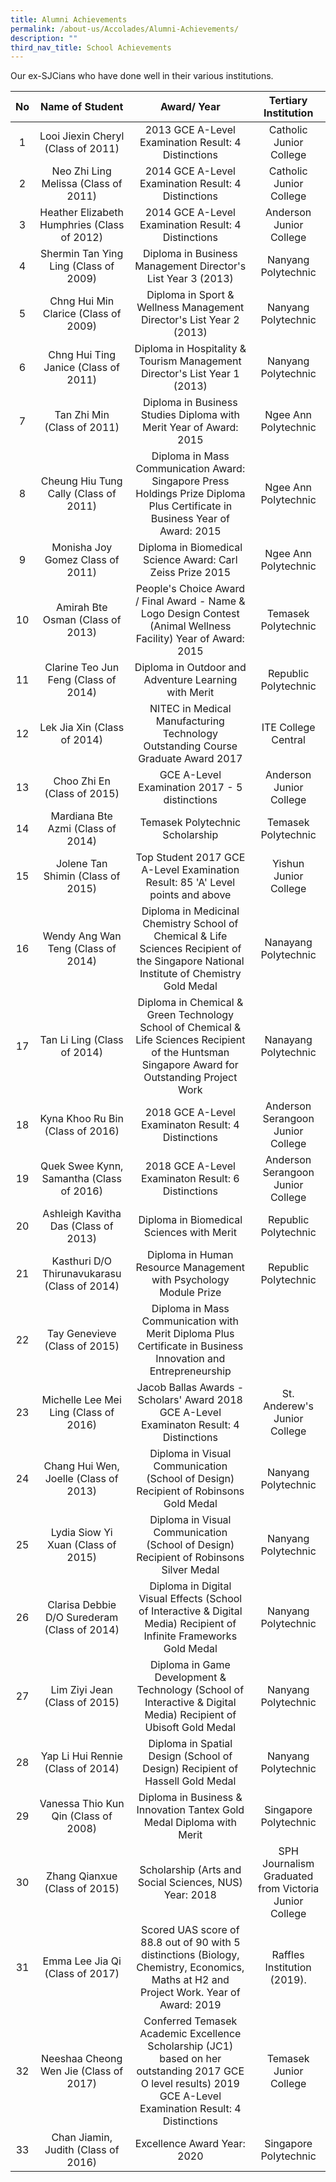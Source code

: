 ```yaml
---
title: Alumni Achievements
permalink: /about-us/Accolades/Alumni-Achievements/
description: ""
third_nav_title: School Achievements
---
```


Our ex-SJCians who have done well in their various institutions.

| No |                Name of Student               |                                                                           Award/ Year                                                                          |                  Tertiary Institution                 |
|:--:|:--------------------------------------------:|:--------------------------------------------------------------------------------------------------------------------------------------------------------------:|:-----------------------------------------------------:|
|  1 |      Looi Jiexin Cheryl (Class of 2011)      | 2013 GCE A-Level Examination Result: 4 Distinctions                                                                                                            | Catholic Junior College                               |
|  2 |     Neo Zhi Ling Melissa (Class of 2011)     | 2014 GCE A-Level Examination Result: 4 Distinctions                                                                                                            | Catholic Junior College                               |
|  3 |  Heather Elizabeth Humphries (Class of 2012) | 2014 GCE A-Level Examination Result: 4 Distinctions                                                                                                            | Anderson Junior College                               |
|  4 |     Shermin Tan Ying Ling (Class of 2009)    | Diploma in Business Management  Director's List Year 3 (2013)                                                                                                  | Nanyang Polytechnic                                   |
|  5 |     Chng Hui Min Clarice (Class of 2009)     | Diploma in Sport & Wellness Management Director's List Year 2 (2013)                                                                                           | Nanyang Polytechnic                                   |
|  6 |     Chng Hui Ting Janice (Class of 2011)     | Diploma in Hospitality & Tourism Management Director's List Year 1 (2013)                                                                                      | Nanyang Polytechnic                                   |
|  7 |          Tan Zhi Min (Class of 2011)         | Diploma in Business Studies  Diploma with Merit  Year of Award: 2015                                                                                           | Ngee Ann Polytechnic                                  |
|  8 |     Cheung Hiu Tung Cally (Class of 2011)    | Diploma in Mass Communication  Award: Singapore Press Holdings Prize Diploma Plus Certificate in Business Year of Award: 2015                                  | Ngee Ann Polytechnic                                  |
|  9 |       Monisha Joy Gomez Class of 2011)       | Diploma in Biomedical Science  Award: Carl Zeiss Prize 2015                                                                                                    | Ngee Ann Polytechnic                                  |
| 10 |       Amirah Bte Osman (Class of 2013)       | People's Choice Award /  Final Award - Name & Logo Design Contest (Animal Wellness Facility) Year of Award: 2015                                               | Temasek Polytechnic                                   |
| 11 |     Clarine Teo Jun Feng (Class of 2014)     | Diploma in Outdoor and Adventure Learning with Merit                                                                                                           | Republic Polytechnic                                  |
| 12 |          Lek Jia Xin (Class of 2014)         | NITEC in Medical Manufacturing Technology Outstanding Course Graduate Award 2017                                                                               | ITE College Central                                   |
| 13 |          Choo Zhi En (Class of 2015)         | GCE A-Level Examination 2017 - 5 distinctions                                                                                                                  | Anderson Junior College                               |
| 14 |       Mardiana Bte Azmi (Class of 2014)      | Temasek Polytechnic Scholarship                                                                                                                                | Temasek Polytechnic                                   |
| 15 |       Jolene Tan Shimin (Class of 2015)      | Top Student 2017 GCE A-Level Examination Result: 85 'A' Level points and above                                                                                 | Yishun Junior College                                 |
| 16 |      Wendy Ang Wan Teng (Class of 2014)      | Diploma in Medicinal Chemistry School of Chemical & Life Sciences Recipient of the Singapore National Institute of Chemistry Gold Medal                        | Nanayang Polytechnic                                  |
| 17 |          Tan Li Ling (Class of 2014)         | Diploma in Chemical & Green Technology School of Chemical & Life Sciences Recipient of the Huntsman Singapore Award for Outstanding Project Work               | Nanayang Polytechnic                                  |
| 18 |       Kyna Khoo Ru Bin (Class of 2016)       | 2018 GCE A-Level Examinaton Result: 4 Distinctions                                                                                                             | Anderson Serangoon Junior College                     |
| 19 |   Quek Swee Kynn, Samantha (Class of 2016)   | 2018 GCE A-Level Examinaton Result: 6 Distinctions                                                                                                             | Anderson Serangoon Junior College                     |
| 20 |     Ashleigh Kavitha Das (Class of 2013)     | Diploma in Biomedical Sciences with Merit                                                                                                                      | Republic Polytechnic                                  |
| 21 | Kasthuri D/O Thirunavukarasu (Class of 2014) | Diploma in Human Resource Management with Psychology  Module Prize                                                                                             | Republic Polytechnic                                  |
| 22 |         Tay Genevieve (Class of 2015)        | Diploma in Mass Communication with Merit  Diploma Plus Certificate in Business Innovation and Entrepreneurship                                                 |                                                       |
| 23 |     Michelle Lee Mei Ling (Class of 2016)    | Jacob Ballas Awards - Scholars' Award 2018 GCE A-Level Examinaton Result: 4 Distinctions                                                                       | St. Anderew's Junior College                          |
| 24 |     Chang Hui Wen, Joelle (Class of 2013)    | Diploma in Visual Communication (School of Design) Recipient of Robinsons Gold Medal                                                                           | Nanyang Polytechnic                                   |
| 25 |      Lydia Siow Yi Xuan (Class of 2015)      | Diploma in Visual Communication (School of Design) Recipient of Robinsons Silver Medal                                                                         | Nanyang Polytechnic                                   |
| 26 | Clarisa Debbie D/O Surederam (Class of 2014) | Diploma in Digital Visual Effects (School of Interactive & Digital Media) Recipient of Infinite Frameworks Gold Medal                                          | Nanyang Polytechnic                                   |
| 27 |         Lim Ziyi Jean (Class of 2015)        | Diploma in Game Development & Technology (School of Interactive & Digital Media) Recipient of Ubisoft Gold Medal                                               | Nanyang Polytechnic                                   |
| 28 |       Yap Li Hui Rennie (Class of 2014)      | Diploma in Spatial Design (School of Design) Recipient of Hassell Gold Medal                                                                                   | Nanyang Polytechnic                                   |
| 29 |     Vanessa Thio Kun Qin (Class of 2008)     | Diploma in Business & Innovation  Tantex Gold Medal  Diploma with Merit                                                                                        | Singapore Polytechnic                                 |
| 30 |         Zhang Qianxue (Class of 2015)        | Scholarship (Arts and Social Sciences, NUS) Year: 2018                                                                                                         | SPH Journalism Graduated from Victoria Junior College |
| 31 |        Emma Lee Jia Qi (Class of 2017)       | Scored UAS score of 88.8 out of 90 with 5 distinctions (Biology, Chemistry, Economics, Maths at H2 and Project Work. Year of Award: 2019                       | Raffles Institution (2019).                           |
| 32 |    Neeshaa Cheong Wen Jie (Class of 2017)    | Conferred Temasek Academic Excellence Scholarship (JC1) based on her outstanding 2017 GCE O level results) 2019 GCE A-Level Examination Result: 4 Distinctions | Temasek Junior College                                |
| 33 |      Chan Jiamin, Judith (Class of 2016)     | Excellence Award Year: 2020                                                                                                                                    | Singapore Polytechnic                                 |